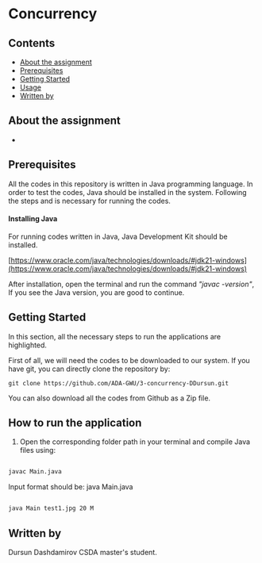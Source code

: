 # Concurrency 
## Contents
* [About the assignment](#about-the-assignment)
* [Prerequisites](#prerequisites)
* [Getting Started](#getting-started)
* [Usage](#how-to-run-the-application)
* [Written by](#author)


## About the assignment
-


## Prerequisites
All the codes in this repository is written in  Java programming language. In order to test the codes, Java should be installed in the system. Following the steps and is necessary for running the codes.

#### Installing Java

For running codes written in Java, Java Development Kit should be installed.

[https://www.oracle.com/java/technologies/downloads/#jdk21-windows](https://www.oracle.com/java/technologies/downloads/#jdk21-windows)

After installation, open the terminal and run the command *"javac -version"*, If you see the Java version, you are good to continue.


## Getting Started
In this section, all the necessary steps to run the applications are highlighted.

First of all, we will need the codes to be downloaded to our system. If you have git, you can directly clone the repository by:
```
git clone https://github.com/ADA-GWU/3-concurrency-DDursun.git

```

You can also download all the codes from Github as a Zip file.


## How to run the application
 
1. Open the corresponding folder path in your terminal and compile Java files using:

```bash

javac Main.java

```
Input format should be: java Main.java <filename> <square size> <processing mode>

```bash

java Main test1.jpg 20 M

```



## Written by
Dursun Dashdamirov
CSDA master's student.


